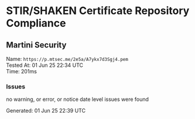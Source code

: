 # STIR/SHAKEN Certificate Repository Compliance

## Martini Security

Name: `https://p.mtsec.me/2e5a/A7ykx7d3Sgj4.pem`\
Tested At: 01 Jun 25 22:34 UTC\
Time: 201ms

### Issues

no warning, or error, or notice date level issues were found

Generated: 01 Jun 25 22:39 UTC